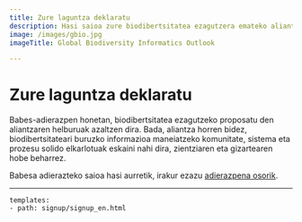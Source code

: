 ```yaml
---
title: Zure laguntza deklaratu
description: Hasi saioa zure biodibertsitatea ezagutzera emateko aliantza egiteko
image: /images/gbio.jpg
imageTitle: Global Biodiversity Informatics Outlook

---
```

# Zure laguntza deklaratu

Babes-adierazpen honetan, biodibertsitatea ezagutzeko proposatu den aliantzaren helburuak azaltzen dira. Bada, aliantza horren bidez, biodibertsitateari buruzko informazioa maneiatzeko komunitate, sistema eta prozesu solido elkarlotuak eskaini nahi dira, zientziaren eta gizartearen hobe beharrez.

Babesa adierazteko saioa hasi aurretik, irakur ezazu [adierazpena osorik](../shared-ambitions/).

------

```styledYaml
templates:
- path: signup/signup_en.html 
```